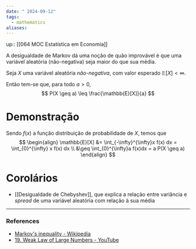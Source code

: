 ```yaml
---
date: " 2024-09-12"
tags:
  - mathematics
aliases:
---
```


up:: [[064 MOC Estatística em Economia]]

A desigualdade de Markov dá uma noção de quão improvável é que uma variável aleatória (não-negativa) seja maior do que sua média.

Seja $X$ uma variável aleatória *não-negativa*, com valor esperado $\mathbb{E}[X]<\infty$.

Então tem-se que, para todo $a > 0$,
$$
P(X \geq a) \leq \frac{\mathbb{E}[X]}{a}
$$

# Demonstração
Sendo $f(x)$ a função distribuição de probabilidade de $X$, temos que
$$
\begin{align}
\mathbb{E}[X] &= \int_{-\infty}^{\infty}x f(x) dx = \int_{0}^{\infty} x f(x) dx \\
&\geq \int_{0}^{\infty}a f(x)dx = a P(X \geq a)
\end{align}
$$

# Corolários
- [[Desigualdade de Chebyshev]], que explica a relação entre variância e *spread* de uma variável aleatória com relação à sua média

---
### References
- [Markov's inequality - Wikipedia](https://en.wikipedia.org/wiki/Markov%27s_inequality#Proofs)
- [19. Weak Law of Large Numbers - YouTube](https://www.youtube.com/watch?v=3eiio3Tw7UQ&list=PLUl4u3cNGP61MdtwGTqZA0MreSaDybji8&index=19)